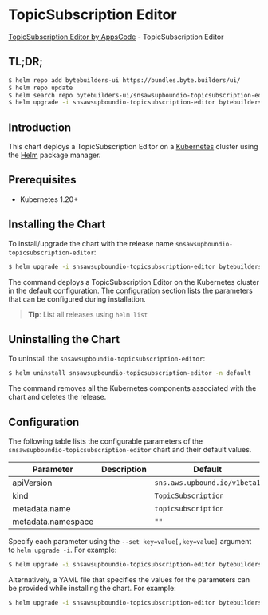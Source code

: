 # TopicSubscription Editor

[TopicSubscription Editor by AppsCode](https://byte.builders) - TopicSubscription Editor

## TL;DR;

```bash
$ helm repo add bytebuilders-ui https://bundles.byte.builders/ui/
$ helm repo update
$ helm search repo bytebuilders-ui/snsawsupboundio-topicsubscription-editor --version=v0.4.18
$ helm upgrade -i snsawsupboundio-topicsubscription-editor bytebuilders-ui/snsawsupboundio-topicsubscription-editor -n default --create-namespace --version=v0.4.18
```

## Introduction

This chart deploys a TopicSubscription Editor on a [Kubernetes](http://kubernetes.io) cluster using the [Helm](https://helm.sh) package manager.

## Prerequisites

- Kubernetes 1.20+

## Installing the Chart

To install/upgrade the chart with the release name `snsawsupboundio-topicsubscription-editor`:

```bash
$ helm upgrade -i snsawsupboundio-topicsubscription-editor bytebuilders-ui/snsawsupboundio-topicsubscription-editor -n default --create-namespace --version=v0.4.18
```

The command deploys a TopicSubscription Editor on the Kubernetes cluster in the default configuration. The [configuration](#configuration) section lists the parameters that can be configured during installation.

> **Tip**: List all releases using `helm list`

## Uninstalling the Chart

To uninstall the `snsawsupboundio-topicsubscription-editor`:

```bash
$ helm uninstall snsawsupboundio-topicsubscription-editor -n default
```

The command removes all the Kubernetes components associated with the chart and deletes the release.

## Configuration

The following table lists the configurable parameters of the `snsawsupboundio-topicsubscription-editor` chart and their default values.

|     Parameter      | Description |                 Default                 |
|--------------------|-------------|-----------------------------------------|
| apiVersion         |             | <code>sns.aws.upbound.io/v1beta1</code> |
| kind               |             | <code>TopicSubscription</code>          |
| metadata.name      |             | <code>topicsubscription</code>          |
| metadata.namespace |             | <code>""</code>                         |


Specify each parameter using the `--set key=value[,key=value]` argument to `helm upgrade -i`. For example:

```bash
$ helm upgrade -i snsawsupboundio-topicsubscription-editor bytebuilders-ui/snsawsupboundio-topicsubscription-editor -n default --create-namespace --version=v0.4.18 --set apiVersion=sns.aws.upbound.io/v1beta1
```

Alternatively, a YAML file that specifies the values for the parameters can be provided while
installing the chart. For example:

```bash
$ helm upgrade -i snsawsupboundio-topicsubscription-editor bytebuilders-ui/snsawsupboundio-topicsubscription-editor -n default --create-namespace --version=v0.4.18 --values values.yaml
```
